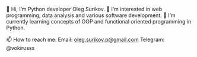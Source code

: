 👋 Hi, I’m Python developer Oleg Surikov.
👀 I’m interested in web programming, data analysis and various software development.
🌱 I’m currently learning concepts of OOP and functional oriented programming in Python.

📫 How to reach me:
Email: oleg.surikov.p@gmail.com
Telegram: @vokirusss
